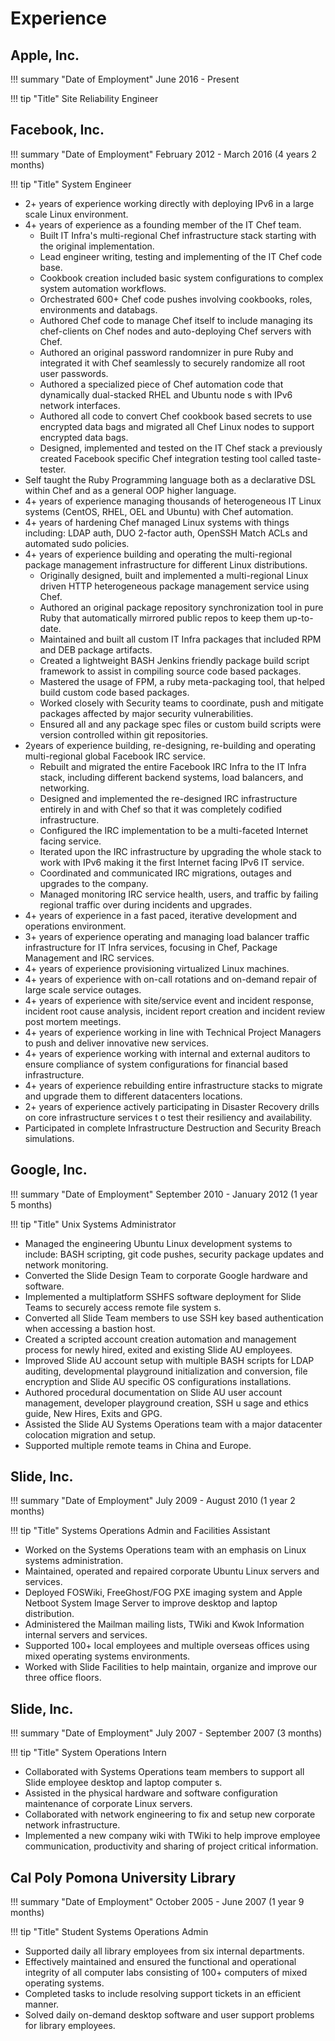 Experience
==========

Apple, Inc.
-----------

!!! summary "Date of Employment"
    June 2016 - Present

!!! tip "Title"
    Site Reliability Engineer

Facebook, Inc.
--------------

!!! summary "Date of Employment"
    February 2012 - March 2016 (4 years 2 months)

!!! tip "Title"
    System Engineer

* 2+ years of experience working directly with deploying IPv6 in a large scale Linux environment.
* 4+ years of experience as a founding member of the IT Chef team.
    * Built IT Infra's multi-regional Chef infrastructure stack starting with the original implementation.
    * Lead engineer writing, testing and implementing of the IT Chef code base.
    * Cookbook creation included basic system configurations to complex system automation workflows.
    * Orchestrated 600+ Chef code pushes involving cookbooks, roles, environments and databags.
    * Authored Chef code to manage Chef itself to include managing its chef-clients on Chef nodes and auto-deploying Chef servers with Chef.
    * Authored an original password randomnizer in pure Ruby and integrated it with Chef seamlessly to securely randomize all root user passwords.
    * Authored a specialized piece of Chef automation code that dynamically dual-stacked RHEL and Ubuntu node s with IPv6 network interfaces.
    * Authored all code to convert Chef cookbook based secrets to use encrypted data bags and migrated all Chef Linux nodes to support encrypted data bags.
    * Designed, implemented and tested on the IT Chef stack a previously created Facebook specific Chef integration testing tool called taste-tester.
* Self taught the Ruby Programming language both as a declarative DSL within Chef and as a general OOP higher language.
* 4+ years of experience managing thousands of heterogeneous IT Linux systems (CentOS, RHEL, OEL and Ubuntu) with Chef automation.
* 4+ years of hardening Chef managed Linux systems with things including: LDAP auth, DUO 2-factor auth, OpenSSH Match ACLs and automated sudo policies.
* 4+ years of experience building and operating the multi-regional package management infrastructure for different Linux distributions.
    * Originally designed, built and implemented a multi-regional Linux driven HTTP heterogeneous package management service using Chef.
    * Authored an original package repository synchronization tool in pure Ruby that automatically mirrored public repos to keep them up-to-date.
    * Maintained and built all custom IT Infra packages that included RPM and DEB package artifacts.
    * Created a lightweight BASH Jenkins friendly package build script framework to assist in compiling source code based packages.
    * Mastered the usage of FPM, a ruby meta-packaging tool, that helped build custom code based packages.
    * Worked closely with Security teams to coordinate, push and mitigate packages affected by major security vulnerabilities.
    * Ensured all and any package spec files or custom build scripts were version controlled within git repositories.
* 2years of experience building, re-designing, re-building and operating multi-regional global Facebook IRC service.
    * Rebuilt and migrated the entire Facebook IRC Infra to the IT Infra stack, including different backend systems, load balancers, and networking.
    * Designed and implemented the re-designed IRC infrastructure entirely in and with Chef so that it was completely codified infrastructure.
    * Configured the IRC implementation to be a multi-faceted Internet facing service.
    * Iterated upon the IRC infrastructure by upgrading the whole stack to work with IPv6 making it the first Internet facing IPv6 IT service.
    * Coordinated and communicated IRC migrations, outages and upgrades to the company.
    * Managed monitoring IRC service health, users, and traffic by failing regional traffic over during incidents and upgrades.
* 4+ years of experience in a fast paced, iterative development and operations environment.
* 3+ years of experience operating and managing load balancer traffic infrastructure for IT Infra services, focusing in Chef, Package Management and IRC services.
* 4+ years of experience provisioning virtualized Linux machines.
* 4+ years of experience with on-call rotations and on-demand repair of large scale service outages.
* 4+ years of experience with site/service event and incident response, incident root cause analysis, incident report creation and incident review post mortem meetings.
* 4+ years of experience working in line with Technical Project Managers to push and deliver innovative new services.
* 4+ years of experience working with internal and external auditors to ensure compliance of system configurations for financial based infrastructure.
* 4+ years of experience rebuilding entire infrastructure stacks to migrate and upgrade them to different datacenters locations.
* 2+ years of experience actively participating in Disaster Recovery drills on core infrastructure services t o test their resiliency and availability.
* Participated in complete Infrastructure Destruction and Security Breach simulations.

Google, Inc.
------------

!!! summary "Date of Employment"
    September 2010 - January 2012 (1 year 5 months)

!!! tip "Title"
    Unix Systems Administrator

* Managed the engineering Ubuntu Linux development systems to include: BASH scripting, git code pushes, security package updates and network monitoring.
* Converted the Slide Design Team to corporate Google hardware and software.
* Implemented a multiplatform SSHFS software deployment for Slide Teams to securely access remote file system s.
* Converted all Slide Team members to use SSH key based authentication when accessing a bastion host.
* Created a scripted account creation automation and management process for newly hired, exited and existing Slide AU employees.
* Improved Slide AU account setup with multiple BASH scripts for LDAP auditing, developmental playground initialization and conversion, file encryption and Slide AU specific OS configurations installations.
* Authored procedural documentation on Slide AU user account management, developer playground creation, SSH u sage and ethics guide, New Hires, Exits and GPG.
* Assisted the Slide AU Systems Operations team with a major datacenter colocation migration and setup.
* Supported multiple remote teams in China and Europe.



Slide, Inc.
-----------

!!! summary "Date of Employment"
    July 2009 - August 2010 (1 year 2 months)

!!! tip "Title"
    Systems Operations Admin and Facilities Assistant

* Worked on the Systems Operations team with an emphasis on Linux systems administration.
* Maintained, operated and repaired corporate Ubuntu Linux servers and services.
* Deployed FOSWiki, FreeGhost/FOG PXE imaging system and Apple Netboot System Image Server to improve desktop and laptop distribution.
* Administered the Mailman mailing lists, TWiki and Kwok Information internal servers and services.
* Supported 100+ local employees and multiple overseas offices using mixed operating systems environments.
* Worked with Slide Facilities to help maintain, organize and improve our three office floors.

Slide, Inc.
-----------

!!! summary "Date of Employment"
    July 2007 - September 2007 (3 months)

!!! tip "Title"
    System Operations Intern

* Collaborated with Systems Operations team members to support all Slide employee desktop and laptop computer s.
* Assisted in the physical hardware and software configuration maintenance of corporate Linux servers.
* Collaborated with network engineering to fix and setup new corporate network infrastructure.
* Implemented a new company wiki with TWiki to help improve employee communication, productivity and sharing of project critical information.


Cal Poly Pomona University Library
----------------------------------

!!! summary "Date of Employment"
    October 2005 - June 2007 (1 year 9 months)

!!! tip "Title"
    Student Systems Operations Admin

* Supported daily all library employees from six internal departments.
* Effectively maintained and ensured the functional and operational integrity of all computer labs consisting of 100+ computers of mixed operating systems.
* Completed tasks to include resolving support tickets in an efficient manner.
* Solved daily on-demand desktop software and user support problems for library employees.
